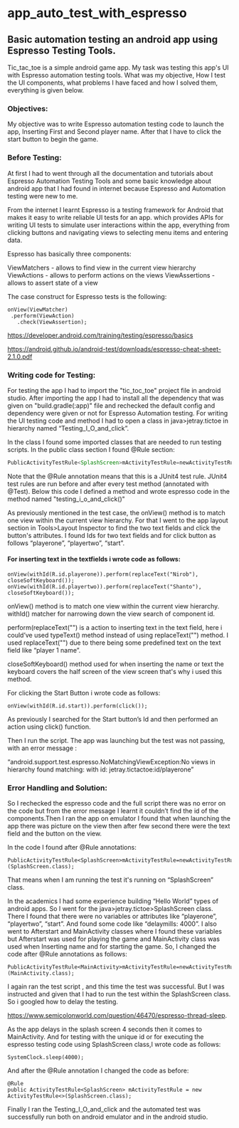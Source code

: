 # app_auto_test_with_espresso

## Basic automation testing an android app using Espresso Testing Tools.

Tic_tac_toe is a simple android game app.
My task was testing this app's UI with Espresso automation testing tools. What was my objective, How I test the UI components, what problems I have faced and how I solved
them, everything is given below.



### Objectives:

My objective was to write Espresso automation testing code to launch the app, Inserting First and Second player name. After that I have to click the start button to begin
the game.



### Before Testing:

At first I had to went through all the documentation and tutorials about Espresso Automation Testing Tools and some basic knowledge about android app that I had found in
internet because Espresso and Automation testing were new to me.

From the internet I learnt Espresso is a testing framework for Android that makes it easy to write reliable UI tests for an app. which provides APIs for writing UI tests 
to simulate user interactions within the app, everything from clicking buttons and navigating views to selecting menu items and entering data.

Espresso has basically three components:

ViewMatchers - allows to find view in the current view hierarchy
ViewActions - allows to perform actions on the views
ViewAssertions - allows to assert state of a view

The case construct for Espresso tests is the following:
 ```espresso
onView(ViewMatcher)       
  .perform(ViewAction)     
    .check(ViewAssertion);    
 ```
https://developer.android.com/training/testing/espresso/basics

https://android.github.io/android-test/downloads/espresso-cheat-sheet-2.1.0.pdf



### Writing code for Testing:

For testing the app I had to import the "tic_toc_toe" project file in android studio. After importing the app I had to install all the dependency that was given on 
"build.gradle(:app)" file and rechecked the default config and dependency were given or not for Espresso Automation testing. For writing the UI testing code and method 
I had to open a class in java>jetray.tictoe in hierarchy named “Testing_I_O_and_click”.

In the class I found some imported classes that are needed to run testing scripts.
In the public class section I found @Rule section:
 ```java
PublicActivityTestRule<SplashScreen>mActivityTestRule=newActivityTestRule<>(SplashScreen.class);
 ```

Note that the @Rule annotation means that this is a JUnit4 test rule. JUnit4 test rules are run before and after every test method (annotated with @Test). Below this code
I defined a method and wrote espresso code in the method named "testing_i_o_and_click()"

As previously mentioned in the test case, the onView() method is to match one view within the current view hierarchy. For  that I went to the app layout section in 
Tools>Layout Inspector to find the two text fields and click the button's attributes. I found Ids for two text fields and for click button as follows “playerone”, 
“playertwo”, “start”.


#### For inserting text in the textfields i wrote code as follows:
 ```espresso
onView(withId(R.id.playerone)).perform(replaceText("Nirob"), closeSoftKeyboard());
onView(withId(R.id.playertwo)).perform(replaceText("Shanto"), closeSoftKeyboard());
 ```
onView() method is to match one view within the current view hierarchy. 
withId() matcher for narrowing down the view search of component id.

perform(replaceText("") is a action to inserting text in the text field, here i could’ve used typeText() method instead of using replaceText("") method. I used 
replaceText("") due to there being some predefined text on the text field like “player 1 name”.

closeSoftKeyboard() method used for when inserting the name or text the keyboard covers the half screen of the view screen that's why i used this method.

For clicking the Start Button i wrote code as follows:
 ```espresso
onView(withId(R.id.start)).perform(click());
 ```
As previously I searched for  the Start button’s Id and then performed an action using click() function.

Then I run the script. The app was launching but the test was not passing, with an error message :

“android.support.test.espresso.NoMatchingViewException:No views in hierarchy found matching: with id: jetray.tictactoe:id/playerone”




### Error Handling and Solution:

So I rechecked the espresso code and the full script there was no error on the code but from the error message I learnt it couldn’t find the id of the components.Then 
I ran the app on emulator I found that when launching the app there was picture on the view then after few second there were the text field and the button on the view.

 In the code I found after @Rule annotations:
  ```espresso
PublicActivityTestRule<SplashScreen>mActivityTestRule=newActivityTestRule<>(SplashScreen.class);
 ```
That means when I am running the test it's running on “SplashScreen” class.

In the academics I had some experience building “Hello World” types of android apps.
So I went for the java>jetray.tictoe>SplashScreen class. There I found that there were no variables or attributes like “playerone”, “playertwo”, “start”.  And found some 
code like “delaymills: 4000”. I also went to Afterstart and MainActivity classes where I found these variables but Afterstart was used for playing the game and MainActivity
class was used when Inserting name and for starting the game. So, I changed the code after @Rule annotations as follows: 
  ```espresso
PublicActivityTestRule<MainActivity>mActivityTestRule=newActivityTestRule<>(MainActivity.class);
 ```
I again ran the test script , and this time the test was successful.
But I was instructed and given that I had to run the test within the SplashScreen class. So i googled how to delay the testing. 

 https://www.semicolonworld.com/question/46470/espresso-thread-sleep.

As the app delays in the splash screen 4 seconds then it comes to MainActivity. And for testing with the unique id or for executing the espresso testing code using 
SplashScreen class,I wrote code as follows:  
  ```espresso
SystemClock.sleep(4000);
 ```
And after the @Rule annotation I changed the code as before:
```espresso
@Rule
public ActivityTestRule<SplashScreen> mActivityTestRule = new ActivityTestRule<>(SplashScreen.class);
 ```

Finally I ran the Testing_I_O_and_click and the automated test was successfully run both on android emulator and in the android studio.
